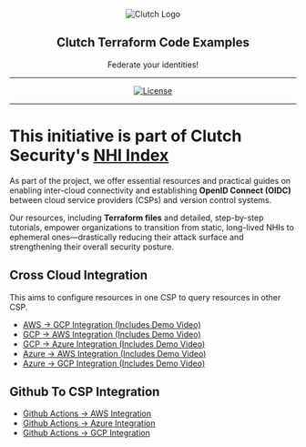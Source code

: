 <p align="center">
  <img alt="Clutch Logo" src="https://github.com/user-attachments/assets/dad3f718-7e60-488b-92e0-61ee71b46837" />
  <h2 align="center">Clutch Terraform Code Examples</h2>
  <p align="center">Federate your identities!</p>
</p>

---

<div align="center">

[![License](https://img.shields.io/badge/license-GPL--3.0-brightgreen)](/LICENSE)

</div>

---
# This initiative is part of Clutch Security's [NHI Index](https://non-human.id/)

As part of the project, we offer essential resources and practical guides on enabling inter-cloud connectivity and establishing **OpenID Connect (OIDC)** between cloud service providers (CSPs) and version control systems.

Our resources, including **Terraform files** and detailed, step-by-step tutorials, empower organizations to transition from static, long-lived NHIs to ephemeral ones—drastically reducing their attack surface and strengthening their overall security posture.

## Cross Cloud Integration
This aims to configure resources in one CSP to query resources in other CSP.

* [AWS -> GCP Integration (Includes Demo Video)](./cross-cloud-integration/aws->gcp/README.md)
* [GCP -> AWS Integration (Includes Demo Video)](./cross-cloud-integration/gcp->aws/README.md)
* [GCP -> Azure Integration (Includes Demo Video)](./cross-cloud-integration/gcp->azure/README.md)
* [Azure -> AWS Integration (Includes Demo Video)](./cross-cloud-integration/azure->aws/README.md)
* [Azure -> GCP Integration (Includes Demo Video)](./cross-cloud-integration/azure->gcp/README.md)

## Github To CSP Integration

* [Github Actions -> AWS Integration](./github-actions-integration/aws/README.md)
* [Github Actions -> Azure Integration](./github-actions-integration/azure/README.md)
* [Github Actions -> GCP Integration](./github-actions-integration/gcp/README.md)

